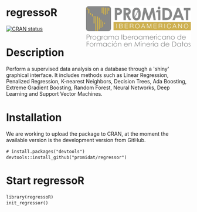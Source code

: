 # regressoR <a href='https://www.promidat.com'><img src='./inst/application/www/Logo.png' align="right" height="110" /></a>

[![CRAN status](http://www.r-pkg.org/badges/version/regressoR)](https://cran.r-project.org/package=regressoR)

# Description

Perform a supervised data analysis on a database through a 'shiny' graphical interface. It includes methods such as Linear Regression, Penalized Regression, K-nearest Neighbors, Decision Trees, Ada Boosting, Extreme Gradient Boosting, Random Forest, Neural Networks, Deep Learning and Support Vector Machines.

# Installation

We are working to upload the package to CRAN, at the moment the available version is the development version from GitHub.

````
# install.packages("devtools")
devtools::install_github("promidat/regressor")
````

# Start regressoR

````
library(regressoR)
init_regressor()
